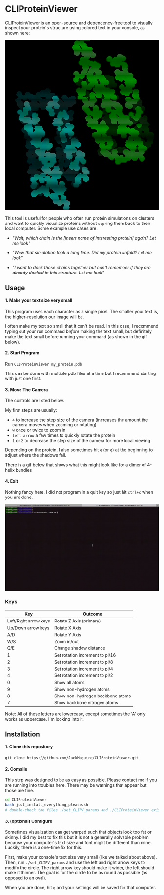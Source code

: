 # CLIProteinViewer

CLIProteinViewer is an open-source and dependency-free tool to visually inspect your protein's structure using colored text in your console, as shown here:

![CLIPV](CLIPV.png)

This tool is useful for people who often run protein simulations on clusters and want to quickly visualize proteins without `scp`-ing them back to their local computer. Some example use cases are:

- _"Wait, which chain is the [insert name of interesting protein] again? Let me look"_

- _"Wow that simulation took a long time. Did my protein unfold? Let me look"_

- _"I want to dock these chains together but can't remember if they are already docked in this structure. Let me look"_

## Usage

#### 1. Make your text size very small

This program uses each character as a single pixel.
The smaller your text is, the higher-resolution our image will be.

I often make my text so small that it can't be read.
In this case, I recommend typing out your run command _before_ making the text small,
but definitely make the text small before running your command (as shown in the gif below).

#### 2. Start Program

Run `CLIProteinViewer my_protein.pdb`

This can be done with multiple pdb files at a time
but I recommend starting with just one first.

#### 3. Move The Camera

The controls are listed below.

My first steps are usually:
- `4` to increase the step size of the camera
(increases the amount the camera moves when zooming or rotating)
- `w` once or twice to zoom in
- `left arrow` a few times to quickly rotate the protein
- `1` or `2` to decrease the step size of the camera for more local viewing

Depending on the protein, I also sometimes hit `e` (or `q`) at the beginning to adjust where the shadows fall.

There is a gif below that shows what this might look like for a dimer of 4-helix bundles

#### 4. Exit

Nothing fancy here.
I did not program in a quit key so just hit `ctrl+c` when you are done.

![CLIPV](CLIPV_preview.gif)

### Keys

| Key | Outcome |
| - | - |
| Left/Right arrow keys | Rotate Z Axis (primary) |
| Up/Down arrow keys | Rotate X Axis |
| A/D | Rotate Y Axis |
| W/S | Zoom in/out |
| Q/E | Change shadow distance |
| 1 | Set rotation increment to pi/16 |
| 2 | Set rotation increment to pi/8 |
| 3 | Set rotation increment to pi/4 |
| 4 | Set rotation increment to pi/2 |
| 0 | Show all atoms |
| 9 | Show non-hydrogen atoms |
| 8 | Show non-hydrogen backbone atoms |
| 7 | Show backbone nitrogen atoms |

Note: All of these letters are lowercase, except sometimes the 'A' only works as uppercase. I'm looking into it.

## Installation

#### 1. Clone this repository

`git clone https://github.com/JackMaguire/CLIProteinViewer.git`

#### 2. Compile

This step was designed to be as easy as possible.
Please contact me if you are running into troubles here.
There may be warnings that appear but those are fine.

```sh
cd CLIProteinViewer
bash just_install_everything_please.sh
# double-check the files ./set_CLIPV_params and ./CLIProteinViewer exist
```

#### 3. (optional) Configure

Sometimes visualization can get warped such that objects look too fat or skinny.
I did my best to fix this but it is not a generally solvable problem
because your computer's text size and font might be different than mine.
Luckily, there is a one-time fix for this.

First, make your console's text size very small (like we talked about above).
Then, run `./set_CLIPV_params` and use the left and right arrow keys to modify the circle.
The right arrow key should make it wider, the left should make it thinner.
The goal is for the circle to be as round as possible (as opposed to an oval).

When you are done, hit `q` and your settings will be saved for that computer.

